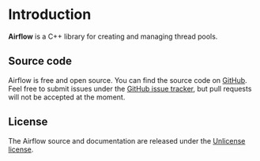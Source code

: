 # Introduction

**Airflow** is a C++ library for creating and managing thread pools.

## Source code

Airflow is free and open source. You can find the source code on [GitHub](https://github.com/toggysmith/airflow-thread-pool/). Feel free to submit issues under the [GitHub issue tracker](https://github.com/toggysmith/airflow-thread-pool/issues/), but pull requests will not be accepted at the moment.

## License

The Airflow source and documentation are released under the [Unlicense license](https://unlicense.org/).
